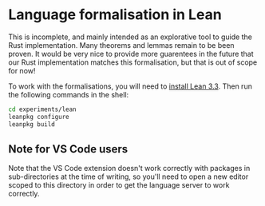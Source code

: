 # Language formalisation in Lean

This is incomplete, and mainly intended as an explorative tool to guide the Rust
implementation. Many theorems and lemmas remain to be been proven. It would be
very nice to provide more guarentees in the future that our Rust implementation
matches this formalisation, but that is out of scope for now!

To work with the formalisations, you will need to [install Lean 3.3][install_lean].
Then run the following commands in the shell:

```sh
cd experiments/lean
leanpkg configure
leanpkg build
```

[install_lean]: https://leanprover.github.io/download/

## Note for VS Code users

Note that the VS Code extension doesn't work correctly with packages in
sub-directories at the time of writing, so you'll need to open a new editor
scoped to this directory in order to get the language server to work correctly.
